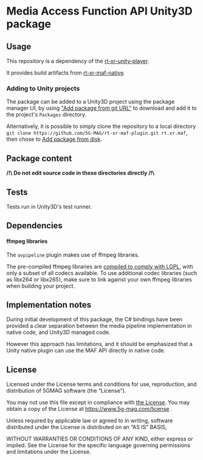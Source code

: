 # Media Access Function API Unity3D package

## Usage

This repository is a dependency of the [rt-xr-unity-player](https://github.com/5G-MAG/rt-xr-unity-player).

It provides build artifacts from [rt-xr-maf-native](https://github.com/5G-MAG/rt-xr-maf-native).

### Adding to Unity projects

The package can be added to a Unity3D project using the package manager UI, by using ["Add package from git URL"](https://docs.unity3d.com/Manual/upm-ui-giturl.html) to download and add it to the project's `Packages` directory.

Alternatively, it is possible to simply clone the repository to a local directory `git clone https://github.com/5G-MAG/rt-xr-maf-plugin.git rt.xr.maf`,
then chose to [Add package from disk](https://docs.unity3d.com/Manual/upm-ui-local.html).


## Package content

**/!\\ Do not edit source code in these directories directly /!\\**


## Tests

Tests run in Unity3D's test runner.

## Dependencies

#### ffmpeg libraries

The `avpipeline` plugin makes use of ffmpeg libraries.

The pre-compiled ffmpeg libraries are [compiled to comply with LGPL](https://ffmpeg.org/legal.html), with only a subset of all codecs available.
To use additional codec libraries (such as libx264 or libx265), make sure to link against your own ffmpeg libraries when building your project.


## Implementation notes

During initial development of this package, the C# bindings have been provided a clear separation between the media pipeline implementation in native code, and Unity3D managed code.

However this approach has limitations, and it should be emphasized that a Unity native plugin can use the MAF API directly in native code.


## License

Licensed under the License terms and conditions for use, reproduction,
and distribution of 5GMAG software (the “License”).

You may not use this file except in compliance with [the License](/LICENSE.md).
You may obtain a copy of the License at https://www.5g-mag.com/license .

Unless required by applicable law or agreed to in writing, software distributed under the License is
distributed on an “AS IS” BASIS,

WITHOUT WARRANTIES OR CONDITIONS OF ANY KIND, either express or implied.
See the License for the specific language governing permissions and limitations under the License.
